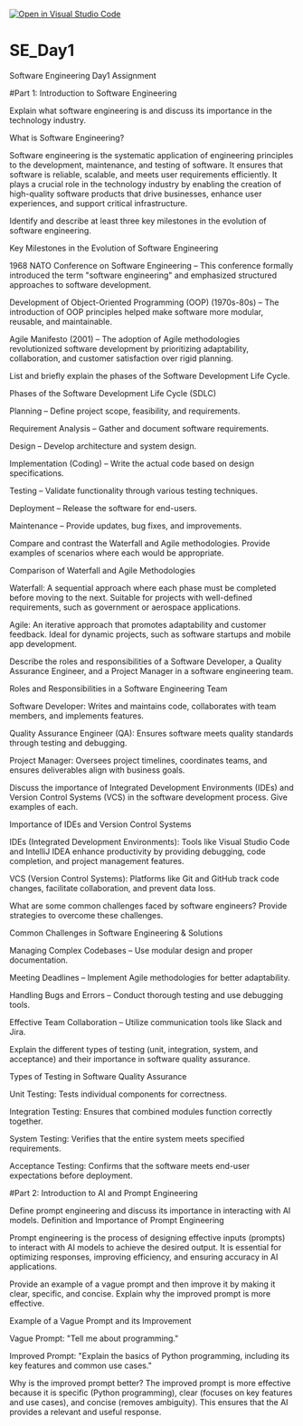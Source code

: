 [![Open in Visual Studio Code](https://classroom.github.com/assets/open-in-vscode-2e0aaae1b6195c2367325f4f02e2d04e9abb55f0b24a779b69b11b9e10269abc.svg)](https://classroom.github.com/online_ide?assignment_repo_id=18438400&assignment_repo_type=AssignmentRepo)
# SE_Day1
Software Engineering Day1 Assignment

#Part 1: Introduction to Software Engineering

Explain what software engineering is and discuss its importance in the technology industry.

What is Software Engineering?

Software engineering is the systematic application of engineering principles to the development, maintenance, and testing of software. It ensures that software is reliable, scalable, and meets user requirements efficiently. It plays a crucial role in the technology industry by enabling the creation of high-quality software products that drive businesses, enhance user experiences, and support critical infrastructure.

Identify and describe at least three key milestones in the evolution of software engineering.

Key Milestones in the Evolution of Software Engineering

1968 NATO Conference on Software Engineering – This conference formally introduced the term "software engineering" and emphasized structured approaches to software development.

Development of Object-Oriented Programming (OOP) (1970s-80s) – The introduction of OOP principles helped make software more modular, reusable, and maintainable.

Agile Manifesto (2001) – The adoption of Agile methodologies revolutionized software development by prioritizing adaptability, collaboration, and customer satisfaction over rigid planning.


List and briefly explain the phases of the Software Development Life Cycle.


Phases of the Software Development Life Cycle (SDLC)

Planning – Define project scope, feasibility, and requirements.

Requirement Analysis – Gather and document software requirements.

Design – Develop architecture and system design.

Implementation (Coding) – Write the actual code based on design specifications.

Testing – Validate functionality through various testing techniques.

Deployment – Release the software for end-users.

Maintenance – Provide updates, bug fixes, and improvements.


Compare and contrast the Waterfall and Agile methodologies. Provide examples of scenarios where each would be appropriate.


Comparison of Waterfall and Agile Methodologies

Waterfall: A sequential approach where each phase must be completed before moving to the next. Suitable for projects with well-defined requirements, such as government or aerospace applications.

Agile: An iterative approach that promotes adaptability and customer feedback. Ideal for dynamic projects, such as software startups and mobile app development.


Describe the roles and responsibilities of a Software Developer, a Quality Assurance Engineer, and a Project Manager in a software engineering team.


Roles and Responsibilities in a Software Engineering Team

Software Developer: Writes and maintains code, collaborates with team members, and implements features.

Quality Assurance Engineer (QA): Ensures software meets quality standards through testing and debugging.

Project Manager: Oversees project timelines, coordinates teams, and ensures deliverables align with business goals.


Discuss the importance of Integrated Development Environments (IDEs) and Version Control Systems (VCS) in the software development process. Give examples of each.


Importance of IDEs and Version Control Systems

IDEs (Integrated Development Environments): Tools like Visual Studio Code and IntelliJ IDEA enhance productivity by providing debugging, code completion, and project management features.

VCS (Version Control Systems): Platforms like Git and GitHub track code changes, facilitate collaboration, and prevent data loss.

What are some common challenges faced by software engineers? Provide strategies to overcome these challenges.


Common Challenges in Software Engineering & Solutions

Managing Complex Codebases – Use modular design and proper documentation.

Meeting Deadlines – Implement Agile methodologies for better adaptability.

Handling Bugs and Errors – Conduct thorough testing and use debugging tools.

Effective Team Collaboration – Utilize communication tools like Slack and Jira.


Explain the different types of testing (unit, integration, system, and acceptance) and their importance in software quality assurance.

Types of Testing in Software Quality Assurance

Unit Testing: Tests individual components for correctness.

Integration Testing: Ensures that combined modules function correctly together.

System Testing: Verifies that the entire system meets specified requirements.

Acceptance Testing: Confirms that the software meets end-user expectations before deployment.



#Part 2: Introduction to AI and Prompt Engineering


Define prompt engineering and discuss its importance in interacting with AI models.
Definition and Importance of Prompt Engineering

Prompt engineering is the process of designing effective inputs (prompts) to interact with AI models to achieve the desired output. It is essential for optimizing responses, improving efficiency, and ensuring accuracy in AI applications.


Provide an example of a vague prompt and then improve it by making it clear, specific, and concise. Explain why the improved prompt is more effective.

Example of a Vague Prompt and its Improvement

Vague Prompt: "Tell me about programming."

Improved Prompt: "Explain the basics of Python programming, including its key features and common use cases."

Why is the improved prompt better?
The improved prompt is more effective because it is specific (Python programming), clear (focuses on key features and use cases), and concise (removes ambiguity). This ensures that the AI provides a relevant and useful response.